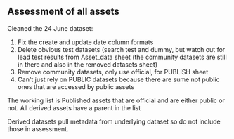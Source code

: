## Assessment of all assets

Cleaned the 24 June dataset:

1. Fix the create and update date column formats
2. Delete obvious test datasets (search test and dummy, but watch out for lead test results from Asset_data sheet (the community datasets are still in there and also in the removed datasets sheet)
3. Remove community datasets, only use official, for PUBLISH sheet
4. Can't just rely on PUBLIC datasets because there are sume not public ones that are accessed by public assets

The working list is Published assets that are official and are either public or not. All derived assets have a parent in the list

Derived datasets pull metadata from underlying dataset so do not include those in assessment.
